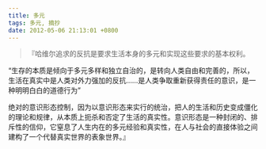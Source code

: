 ```yaml
---
title: 多元
tags: 多元, 摘抄
date: 2012-05-06 21:13:01 +0800
---
```



> 『哈维尔追求的反抗是要求生活本身的多元和实现这些要求的基本权利。

“生存的本质是倾向于多元多样和独立自治的，是转向人类自由和完善的，所以，生活在真实中是人类对外力强加的反抗……是人类争取重新获得责任的意识，是一种明明白白的道德行为”

绝对的意识形态控制，因为以意识形态来实行的统治，把人的生活和历史变成僵化的理论和规律，从本质上扼杀和否定了生活的真实性。意识形态是一种封闭的、排斥性的信仰，它窒息了人生内在的多元经验和真实性，在人与社会的直接体验之间建构了一个代替真实世界的表象世界。』
